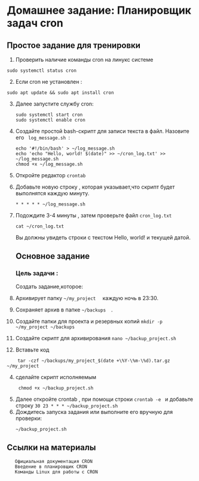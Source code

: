 # Домашнее задание: Планировщик задач cron
## Простое задание для тренировки 
1. Проверить наличие команды cron на линукс системе
 ```
sudo systemctl status cron
  ```
2. Если cron не установлен :
 ```
sudo apt update && sudo apt install cron
 ```
3. Далее запустите службу cron:
    ```
    sudo systemctl start cron
    sudo systemctl enable cron
     ``` 
4. Создайте простой bash-скрипт для записи текста в файл. Назовите его   ```  log_message.sh  ```:
   ```
   echo '#!/bin/bash' > ~/log_message.sh
   echo 'echo "Hello, world! $(date)" >> ~/cron_log.txt' >> ~/log_message.sh
   chmod +x ~/log_message.sh
   ```
5. Откройте редактор ``` crontab ```
6. Добавьте новую строку , которая указывает,что скрипт будет выполнятся каждую минуту.
   ```
   * * * * * ~/log_message.sh

   ```
7. Подождите 3-4 минуты , затем проверьте файл  ```cron_log.txt ```
    ```
   cat ~/cron_log.txt
    ```
   Вы должны увидеть строки с текстом Hello, world! и текущей датой.
   ## Основное задание
   ### Цель задачи :
   Создать задание,которое:
  1. Архивирует папку   ```~/my_project  ``` каждую ночь в 23:30.
  2. Сохраняет архив в папке   ```~/backups  ```.

  1. Создайте папки для проекта и резервных копий
     ```mkdir -p ~/my_project ~/backups```
  2. Создайте скрипт для архивирования
    ``` nano ~/backup_project.sh ```
  3. Вставьте код
 ```    #!/bin/bash
     tar -czf ~/backups/my_project_$(date +\%Y-\%m-\%d).tar.gz ~/my_project
 ```
  4. сделайте скрипт исполняемым
      ```
       chmod +x ~/backup_project.sh
      ```
  5. Далее откройте crontab , при помощи строки  ```crontab -e ``` и добавьте строку   ``` 30 23 * * * ~/backup_project.sh ```
  6.  Дождитесь запуска задания или выполните его вручную для проверки:
      ```
      ~/backup_project.sh
      ```
   ## Ссылки на материалы
    
       Официальная документация CRON
       Введение в планировщик CRON
       Команды Linux для работы с CRON
 




   
  



